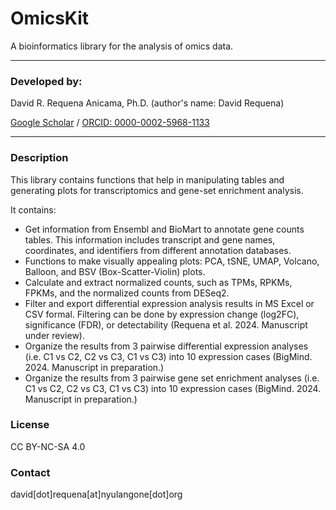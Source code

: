 # OmicsKit
A bioinformatics library for the analysis of omics data.

---

### Developed by:

David R. Requena Anicama, Ph.D. (author's name: David Requena)

[Google Scholar](https://scholar.google.com/citations?user=uI01iS4AAAAJ&hl=en) / [ORCID: 0000-0002-5968-1133](https://orcid.org/0000-0002-5968-1133)


---

### Description

This library contains functions that help in manipulating tables and generating plots for transcriptomics and gene-set enrichment analysis.

It contains:
- Get information from Ensembl and BioMart to annotate gene counts tables. This information includes transcript and gene names, coordinates, and identifiers from different annotation databases.
- Functions to make visually appealing plots: PCA, tSNE, UMAP, Volcano, Balloon, and BSV (Box-Scatter-Violin) plots.
- Calculate and extract normalized counts, such as TPMs, RPKMs, FPKMs, and the normalized counts from DESeq2.
- Filter and export differential expression analysis results in MS Excel or CSV formal. Filtering can be done by expression change (log2FC), significance (FDR), or detectability (Requena et al. 2024. Manuscript under review).
- Organize the results from 3 pairwise differential expression analyses (i.e. C1 vs C2, C2 vs C3, C1 vs C3) into 10 expression cases (BigMind. 2024. Manuscript in preparation.)
- Organize the results from 3 pairwise gene set enrichment analyses (i.e. C1 vs C2, C2 vs C3, C1 vs C3) into 10 expression cases (BigMind. 2024. Manuscript in preparation.)

### License

CC BY-NC-SA 4.0

### Contact

david[dot]requena[at]nyulangone[dot]org
